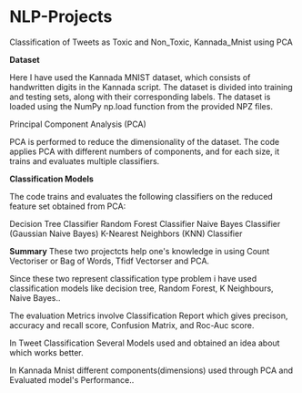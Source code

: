 # NLP-Projects
Classification of Tweets as Toxic and Non_Toxic, Kannada_Mnist using PCA


**Dataset**

Here I have used the Kannada MNIST dataset, which consists of handwritten digits in the Kannada script. The dataset is divided into training and testing sets, along with their corresponding labels. The dataset is loaded using the NumPy np.load function from the provided NPZ files.

Principal Component Analysis (PCA)

PCA is performed to reduce the dimensionality of the dataset. The code applies PCA with different numbers of components, and for each size, it trains and evaluates multiple classifiers.

**Classification Models**

The code trains and evaluates the following classifiers on the reduced feature set obtained from PCA:

Decision Tree Classifier
Random Forest Classifier
Naive Bayes Classifier (Gaussian Naive Bayes)
K-Nearest Neighbors (KNN) Classifier


**Summary**
These two projectcts help one's knowledge in using Count Vectoriser or Bag of Words, Tfidf Vectorser and PCA.

Since these two represent classification type problem i have used classification models like decision tree, Random Forest, K Neighbours, Naive Bayes..

The evaluation Metrics involve Classification Report which gives precison, accuracy and recall score, Confusion Matrix, and Roc-Auc score.

In Tweet Classification Several Models used and obtained an idea about which works better.

In Kannada Mnist different components(dimensions) used through PCA and Evaluated model's Performance..
